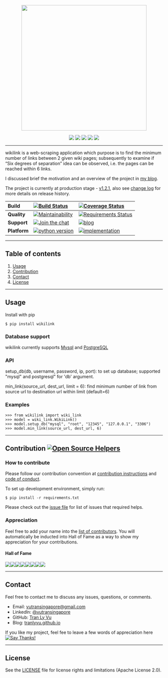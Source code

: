<p align="center">
	<a href="https://github.com/tranlyvu/wiki-link"><img src="https://github.com/tranlyvu/wiki-link/blob/dev/img/logo.png"  width="400" height="400"></a>	
</p>

<p align="center">
	<a href="https://pypi.org/project/wikilink/"><img src="https://img.shields.io/pypi/v/wikilink.svg"></a>
	<a href="https://pepy.tech/project/wikilink"><img src="https://pepy.tech/badge/wikilink"></a>
	<a href="https://github.com/tranlyvu/wiki-link"><img src="http://hits.dwyl.io/tranlyvu/wiki-link.svg"></a>
    <a href="https://github.com/tranlyvu/wiki-link"><img src="http://githubbadges.com/star.svg?user=tranlyvu&repo=wiki-link&style=default"></a>
    <a href="https://github.com/tranlyvu/wiki-link/fork"><img src="http://githubbadges.com/fork.svg?user=tranlyvu&repo=wiki-link&style=default"></a>
</p>

---
wikilink is a web-scraping application which purpose is to find the minimum number of links between 2 given wiki pages; subsequently to examine if “Six degrees of separation” idea can be observed, i.e. the pages can be reached within 6 links.

I discussed brief the motivation and an overview of the project in [my blog](https://tranlyvu.github.io/algorithms/BFS-and-a-simple-application/).

The project is currently at production stage - [v1.2.1](https://github.com/tranlyvu/wiki-link/releases), also see [change log](https://github.com/tranlyvu/wiki-link/blob/dev/CHANGELOG.md) for more details on release history.


| Build | [![Build Status][3]][4] | [![Coverage Status][5]][6] | 
| :--- | :--- | :---  |
| **Quality** | [![Maintainability][13]][14] | [![Requirements Status][19]][20] |
| **Support** | [![Join the chat][17]][18] | [![blog][1]][2] |
| **Platform** | [![python version](https://img.shields.io/pypi/pyversions/wikilink.svg)](https://pypi.org/project/wikilink/)| [![implementation](https://img.shields.io/pypi/implementation/wikilink.svg)](https://pypi.org/project/wikilink/) |

[3]: https://travis-ci.org/tranlyvu/wiki-link.svg?branch=dev
[4]: https://travis-ci.org/tranlyvu/wiki-link 
[5]: https://coveralls.io/repos/github/tranlyvu/wiki-link/badge.svg
[6]: https://coveralls.io/github/tranlyvu/wiki-link

[13]: https://api.codeclimate.com/v1/badges/8679cde6756683bd787d/maintainability
[14]: https://codeclimate.com/github/tranlyvu/wiki-link/maintainability

[17]: https://badges.gitter.im/find-link/Lobby.svg
[18]: https://gitter.im/find-link/Lobby?utm_source=badge&utm_medium=badge&utm_campaign=pr-badge&utm_content=badge
[1]: https://img.shields.io/badge/docs-on%20blog-brightgreen.svg
[2]: https://tranlyvu.github.io/algorithms/BFS-and-a-simple-application/

[19]: https://requires.io/github/tranlyvu/wiki-link/requirements.svg?branch=dev
[20]: https://requires.io/github/tranlyvu/wiki-link/requirements/?branch=dev

---
Table of contents
---

1. [Usage](#Usage)
2. [Contribution](#Contribution) 
3. [Contact](#Contact)
4. [License](#License)

---
Usage
---

Install with pip

```
$ pip install wikilink
```

### Database support

wikilink currently supports [Mysql](https://www.mysql.com/downloads/) and [PostgreSQL](https://www.postgresql.org/)

### API

setup_db(db, username, password, ip, port): to set up database; supported "mysql" and postgresql" for 'db' argument.

min_link(source_url, dest_url, limit = 6): find minimum number of link from source url to destination url within limit (default=6)

### Examples

```
>>> from wikilink import wiki_link
>>> model = wiki_link.WikiLink()
>>> model.setup_db("mysql", "root", "12345", "127.0.0.1", "3306")
>>> model.min_link(source_url, dest_url, 6)
```

---
Contribution [![Open Source Helpers][7]][8]
---
[7]: https://www.codetriage.com/tranlyvu/wiki-link/badges/users.svg
[8]: https://www.codetriage.com/tranlyvu/wiki-link

### How to contribute

Please follow our contribution convention at [contribution instructions](https://github.com/tranlyvu/wiki-link/blob/dev/CONTRIBUTING.md) and [code of conduct](https://github.com/tranlyvu/wiki-link/blob/dev/CODE-OF-CONDUCT.md).

To set up development environment, simply run:

```
$ pip install -r requirements.txt
```

Please check out the [issue file](https://github.com/tranlyvu/wiki-link/blob/dev/RELEASENOTES.md) for list of issues that required helps.


### Appreciation

Feel free to add your name into the [list of contributors](https://github.com/tranlyvu/wiki-link/blob/dev/CONTRIBUTORS.md). You will automatically be inducted into Hall of Fame as a way to show my appreciation for your contributions.

#### Hall of Fame

[![](https://sourcerer.io/fame/tranlyvu/tranlyvu/wiki-link/images/0)](https://sourcerer.io/fame/tranlyvu/tranlyvu/wiki-link/links/0)[![](https://sourcerer.io/fame/tranlyvu/tranlyvu/wiki-link/images/1)](https://sourcerer.io/fame/tranlyvu/tranlyvu/wiki-link/links/1)[![](https://sourcerer.io/fame/tranlyvu/tranlyvu/wiki-link/images/2)](https://sourcerer.io/fame/tranlyvu/tranlyvu/wiki-link/links/2)[![](https://sourcerer.io/fame/tranlyvu/tranlyvu/wiki-link/images/3)](https://sourcerer.io/fame/tranlyvu/tranlyvu/wiki-link/links/3)[![](https://sourcerer.io/fame/tranlyvu/tranlyvu/wiki-link/images/4)](https://sourcerer.io/fame/tranlyvu/tranlyvu/wiki-link/links/4)[![](https://sourcerer.io/fame/tranlyvu/tranlyvu/wiki-link/images/5)](https://sourcerer.io/fame/tranlyvu/tranlyvu/wiki-link/links/5)[![](https://sourcerer.io/fame/tranlyvu/tranlyvu/wiki-link/images/6)](https://sourcerer.io/fame/tranlyvu/tranlyvu/wiki-link/links/6)[![](https://sourcerer.io/fame/tranlyvu/tranlyvu/wiki-link/images/7)](https://sourcerer.io/fame/tranlyvu/tranlyvu/wiki-link/links/7)

---
Contact
---

Feel free to contact me to discuss any issues, questions, or comments.

*  Email: vutransingapore@gmail.com
*  Linkedln: [@vutransingapore](https://www.linkedin.com/in/tranlyvu/)
*  GitHub: [Tran Ly Vu](https://github.com/tranlyvu)
*  Blog: [tranlyvu.github.io](https://tranlyvu.github.io/)

If you like my project, feel fee to leave a few words of appreciation here [![Say Thanks!](https://img.shields.io/badge/Say%20Thanks-!-1EAEDB.svg)](https://saythanks.io/to/tranlyvu)

---
License
---

See the [LICENSE](https://github.com/tranlyvu/wiki-link/blob/master/LICENSE) file for license rights and limitations (Apache License 2.0).

